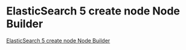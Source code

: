 # ElasticSearch 5 create node Node Builder

[ElasticSearch 5 create node Node Builder](http://newtutorials.org/java/java-elasticsearch-5-examples-with-node-index-and-mapping-running-local)
